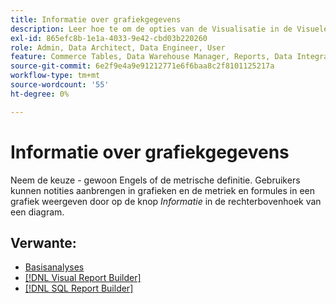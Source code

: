 ```yaml
---
title: Informatie over grafiekgegevens
description: Leer hoe te om de opties van de Visualisatie in de Visuele Report Builder te gebruiken.
exl-id: 865efc8b-1e1a-4033-9e42-cbd03b220260
role: Admin, Data Architect, Data Engineer, User
feature: Commerce Tables, Data Warehouse Manager, Reports, Data Integration
source-git-commit: 6e2f9e4a9e91212771e6f6baa8c2f8101125217a
workflow-type: tm+mt
source-wordcount: '55'
ht-degree: 0%

---
```


# Informatie over grafiekgegevens

Neem de keuze - gewoon Engels of de metrische definitie. Gebruikers kunnen notities aanbrengen in grafieken en de metriek en formules in een grafiek weergeven door op de knop _Informatie_ in de rechterbovenhoek van een diagram.

## Verwante:

* [Basisanalyses](../../data-analyst/analysis/basic-analytics.md)
* [[!DNL Visual Report Builder]](../../data-user/reports/ess-rpt-build-visual.md)
* [[!DNL SQL Report Builder]](../../data-analyst/dev-reports/sql-rpt-bldr.md)
